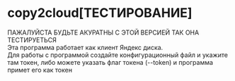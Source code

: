 # copy2cloud[ТЕСТИРОВАНИЕ]
ПАЖАЛУЙСТА БУДЬТЕ АКУРАТНЫ С ЭТОЙ ВЕРСИЕЙ ТАК ОНА ТЕСТИРУЕТЬСЯ<br>
Эта программа работает как клиент Яндекс диска.<br>
Для работы с программой создайте конфигурационный файл и укажите там токен, либо можете указать флаг токена (--token) и программа примет его как токен 

